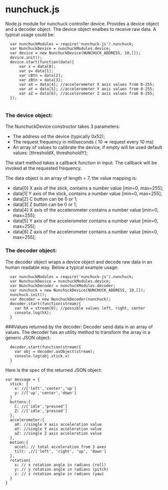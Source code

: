 # nunchuck.js
Node.js module for nunchuck controller device. Provides a device object and a decoder object.
The device object enalbes to receive raw data. A typical usage could be:

```
  var nunchuckModules = require('nunchuck-js').nunchuck;
  var NunchuckDevice = nunchuckModules.device;
  var device = new NunchuckDevice(NUNCHUCK_ADDRESS, 10,[]);
  device.init();
  device.start(function(data){
      var x = data[0]; 
      var y= data[1];  
      var cBtn = data[2]; 
      var zBtn = data[3]; 
      var aX = data[4]; //accelerometer X axis values from 0-255;
      var aY = data[5]; //accelerometer Y axis values from 0-255;
      var aZ = data[6]; //accelerometer Z axis values from 0-255;
  });
  
```
### The device object:
The NunchuckDevice constructor takes 3 parameters:
 - The address od the device (typically 0x52);
 - The request frequency in milliseconds ( 10 => request every 10 ms)
 - An array of values to calibrate the device, if empty will be used default values: [thresholdX, threshoholdY];
 
The start method takes a callback function in input. The callback will be invoked at the requested frequency. 

The data object is an array of length = 7, the value mapping is:
  
 - data[0] X axis of the stick, contains a number value [min=0, max=255];
 - data[1] Y axis of the stick, contains a number value [min=0, max=255];
 - data[2] C button can be 0 or 1;
 - data[3] Z button can be 0 or 1;
 - data[4] X axis of the accelerometer contains a number value [min=0, max=255];
 - data[5] Y axis of the accelerometer contains a number value [min=0, max=255];
 - data[6] Z axis of the accelerometer contains a number value [min=0, max=255];

### The decoder object:
The decoder object wraps a device object and decode raw data in an human readable way. Below a typical example usage:
```
  var nunchuckModules = require('nunchuck-js').nunchuck;
  var NunchuckDevice = nunchuckModules.device;
  var NunchuckDecoder = nunchuckModules.decoder;
  var nunchuck = new NunchuckDevice(NUNCHUCK_ADDRESS, 10,[]);
  nunchuck.init();
  var decoder = new NunchuckDecoder(nunchuck);
  decoder.start(function(stream){
    var hX = stream[0]; //possible values left, right, center
    console.log(hX);
  }
```

###Values returned by the decoder:
Decoder send data in an array of values. The decoder has an utility method to transform the array in a generic JSON object:
```
  decoder.start(function(stream){
    var obj = decoder.asObject(stream);
    console.log(obj.stick.x)
  }
```
Here is the spec of the returned JSON object:
```
var message = {
  stick: {
    x: //['left','center','up']
    y: //['up','center','down']
  }
  buttons:{
    C: //['idle','pressed']
    Z: //['idle','pressed']
  },
  accelerometer:{
    aX: //single X axis acceleration value
    aY: //single Y axis acceleration value
    aZ: //single Z axis acceleration value
  },
  motion:{
    accel: // total acceleration from 3 axes
    tilt: ,//['left', 'right', 'up', 'down']
  },
  rotation{
    x: // x rotation angle in radians (roll)
    y: // y rotation angle in radians (pitch)
    z: // z rotation angle in radians (yaw)
  }
}
```
